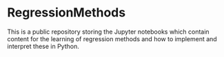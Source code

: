 # RegressionMethods
This is a public repository storing the Jupyter notebooks which contain content for the learning of regression methods and how to implement and interpret these in Python.

